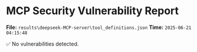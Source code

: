 # MCP Security Vulnerability Report
**File:** `results\deepseek-MCP-server\tool_definitions.json`
**Time:** `2025-06-21 04:15:48`

✅ No vulnerabilities detected.